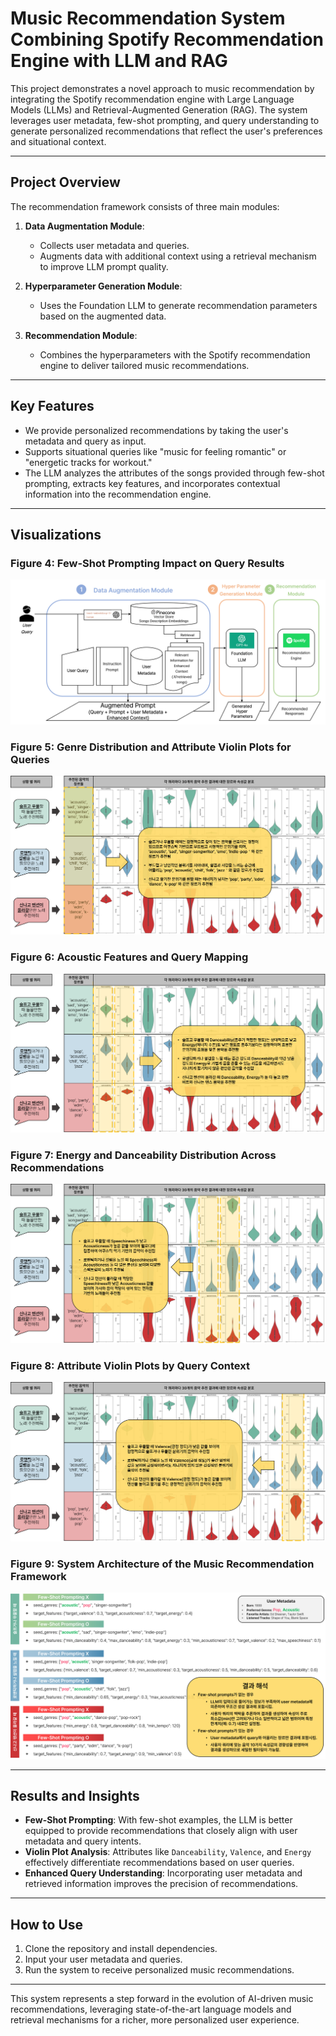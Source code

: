 # Music Recommendation System Combining Spotify Recommendation Engine with LLM and RAG

This project demonstrates a novel approach to music recommendation by integrating the Spotify recommendation engine with Large Language Models (LLMs) and Retrieval-Augmented Generation (RAG). The system leverages user metadata, few-shot prompting, and query understanding to generate personalized recommendations that reflect the user's preferences and situational context.

---

## Project Overview

The recommendation framework consists of three main modules:

1. **Data Augmentation Module**:
   - Collects user metadata and queries.
   - Augments data with additional context using a retrieval mechanism to improve LLM prompt quality.

2. **Hyperparameter Generation Module**:
   - Uses the Foundation LLM to generate recommendation parameters based on the augmented data.

3. **Recommendation Module**:
   - Combines the hyperparameters with the Spotify recommendation engine to deliver tailored music recommendations.

---

## Key Features

- We provide personalized recommendations by taking the user's metadata and query as input.
- Supports situational queries like "music for feeling romantic" or "energetic tracks for workout."
- The LLM analyzes the attributes of the songs provided through few-shot prompting, extracts key features, and incorporates contextual information into the recommendation engine.

---

## Visualizations

### **Figure 4**: Few-Shot Prompting Impact on Query Results
![Figure 4](Image/그림10.png)

### **Figure 5**: Genre Distribution and Attribute Violin Plots for Queries
![Figure 5](Image/그림5.png)

### **Figure 6**: Acoustic Features and Query Mapping
![Figure 6](Image/그림6.png)

### **Figure 7**: Energy and Danceability Distribution Across Recommendations
![Figure 7](Image/그림7.png)

### **Figure 8**: Attribute Violin Plots by Query Context
![Figure 8](Image/그림8.png)

### **Figure 9**: System Architecture of the Music Recommendation Framework
![Figure 9](Image/그림9.png)

---

## Results and Insights

- **Few-Shot Prompting**: With few-shot examples, the LLM is better equipped to provide recommendations that closely align with user metadata and query intents.
- **Violin Plot Analysis**: Attributes like `Danceability`, `Valence`, and `Energy` effectively differentiate recommendations based on user queries.
- **Enhanced Query Understanding**: Incorporating user metadata and retrieved information improves the precision of recommendations.

---

## How to Use

1. Clone the repository and install dependencies.
2. Input your user metadata and queries.
3. Run the system to receive personalized music recommendations.

---

This system represents a step forward in the evolution of AI-driven music recommendations, leveraging state-of-the-art language models and retrieval mechanisms for a richer, more personalized user experience.
